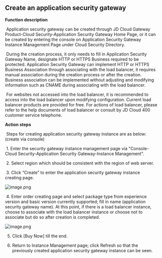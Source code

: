 ## Create an application security gateway

**Function description**   

​    Application security gateway can be created through JD Cloud Gateway Product-Cloud Security-Application Security Gateway Home Page, or it can be created by entering the console on Application Security Gateway Instance Management Page under Cloud Security Directory.

​    During the creation process, it only needs to fill in Application Security Gateway Name, designate HTTP or HTTPS Business required to be protected. Application Security Gateway can implement HTTP or HTTPS Business Association through associating with the load balancer, it requires manual association during the creation process or after the creation. Business association can be implemented without adjusting and modifying information such as CNAME during associating with the load balancer.

​    For websites not accessed into the load balancer, it is recommended to access into the load balancer upon modifying configuration. Current load balancer products are provided for free. For actions of load balancer, please refer to the help documents of load balancer or consult by JD Cloud 400 customer service telephone.

**Action steps**

​    Steps for creating application security gateway instance are as below: (create via console)

​    1. Enter the security gateway instance management page via "Console-Cloud Security-Application Security Gateway-Instance Management".

​    2. Select region which should be consistent with the region of web server.

​    3. Click “Create” to enter the application security gateway instance creating page.

![image.png](https://img1.jcloudcs.com/cms/b5e03c75-9d4c-4e05-8403-6d00b6c4851a20180815151830.png)

​    4. Enter order creating page and select package type from experience version and basic version currently supported; fill in name (application security gateway name). At this point, if there is a load balancer instance, choose to associate with the load balancer instance or choose not to associate but do so after creation is completed.

![image.png](https://img1.jcloudcs.com/cms/b56ee557-458e-427d-90e4-a82c19d8d94e20180815152101.png)

5. Click [Buy Now] till the end.

6. Return to Instance Management page; click Refresh so that the previously created application security gateway instance can be seen.